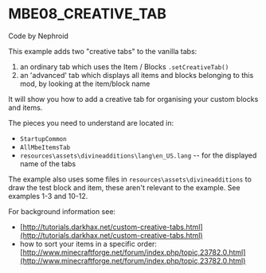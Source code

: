 # MBE08_CREATIVE_TAB

Code by Nephroid

This example adds two "creative tabs" to the vanilla tabs:

1. an ordinary tab which uses the Item / Blocks `.setCreativeTab()`
1. an 'advanced' tab which displays all items and blocks belonging to this mod, by looking at the item/block name

It will show you how to add a creative tab for organising your custom blocks and items.

The pieces you need to understand are located in:

* `StartupCommon`
* `AllMbeItemsTab`
* `resources\assets\divineadditions\lang\en_US.lang` -- for the displayed name of the tabs

The example also uses some files in `resources\assets\divineadditions` to draw the test block and item, these aren't relevant to the example. See examples 1-3 and 10-12.

For background information see:

* [http://tutorials.darkhax.net/custom-creative-tabs.html](http://tutorials.darkhax.net/custom-creative-tabs.html)
* how to sort your items in a specific order: [http://www.minecraftforge.net/forum/index.php/topic,23782.0.html](http://www.minecraftforge.net/forum/index.php/topic,23782.0.html)
